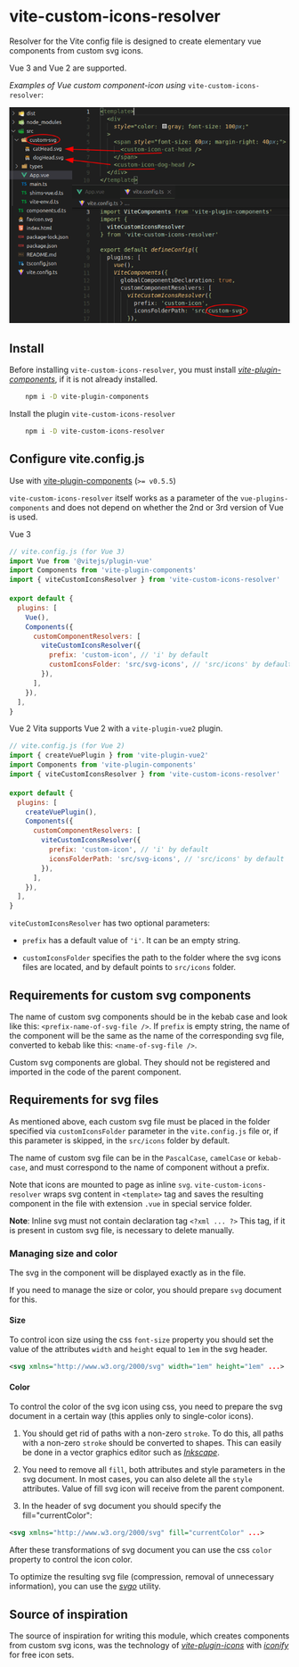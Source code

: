 # vite-custom-icons-resolver

Resolver for the Vite config file is designed to create elementary vue components from custom svg icons.

Vue 3 and Vue 2 are supported.

_Examples of Vue custom component-icon using_ `vite-custom-icons-resolver`:

![Vue custom component-icon examples](img/svg-components.png)

## Install

Before installing `vite-custom-icons-resolver`, you must install [_vite-plugin-components_](https://www.npmjs.com/package/vite-plugin-components), if it is not already installed.

```bash
    npm i -D vite-plugin-components
```

Install the plugin `vite-custom-icons-resolver`

```bash
    npm i -D vite-custom-icons-resolver
```

## Configure vite.config.js

Use with [vite-plugin-components](https://github.com/antfu/vite-plugin-components) (`>= v0.5.5`)

`vite-custom-icons-resolver` itself works as a parameter of the `vue-plugins-components` and does not depend on whether the 2nd or 3rd version of Vue is used.

Vue 3

```js
// vite.config.js (for Vue 3)
import Vue from '@vitejs/plugin-vue'
import Components from 'vite-plugin-components'
import { viteCustomIconsResolver } from 'vite-custom-icons-resolver'

export default {
  plugins: [
    Vue(),
    Components({
      customComponentResolvers: [
        viteCustomIconsResolver({
          prefix: 'custom-icon', // 'i' by default
          customIconsFolder: 'src/svg-icons', // 'src/icons' by default
        }),
      ],
    }),
  ],
}
```

Vue 2
Vita supports Vue 2 with a `vite-plugin-vue2` plugin.

```js
// vite.config.js (for Vue 2)
import { createVuePlugin } from 'vite-plugin-vue2'
import Components from 'vite-plugin-components'
import { viteCustomIconsResolver } from 'vite-custom-icons-resolver'

export default {
  plugins: [
    createVuePlugin(),
    Components({
      customComponentResolvers: [
        viteCustomIconsResolver({
          prefix: 'custom-icon', // 'i' by default
          iconsFolderPath: 'src/svg-icons', // 'src/icons' by default
        }),
      ],
    }),
  ],
}
```

`viteCustomIconsResolver` has two optional parameters:

- `prefix` has a default value of `'i'`. It can be an empty string.

- `customIconsFolder` specifies the path to the folder  where the svg icons files are located, and by default points to `src/icons` folder.

## Requirements for custom svg components

The name of custom svg components should be in the kebab case and look like this: `<prefix-name-of-svg-file />`. If `prefix` is empty string, the name of the component will be the same as the name of the corresponding svg file, converted to kebab like this: `<name-of-svg-file />`.

Custom svg components are global. They should not be registered and imported in the code of the parent component.

## Requirements for svg files

As mentioned above, each custom svg file must be placed in the folder specified via `customIconsFolder` parameter in the `vite.config.js` file or, if this parameter is skipped, in the `src/icons` folder by default.

The name of custom svg file can be in the `PascalCase`, `camelCase` or `kebab-case`, and must correspond to the name of component without a prefix.

Note that icons are mounted to page as inline `svg`. `vite-custom-icons-resolver` wraps svg content in `<template>` tag and saves the resulting component in the file with extension `.vue` in special service folder.

__Note__: Inline svg must not contain declaration tag
`<?xml ... ?>`
This tag, if it is present in custom svg file, is necessary to delete manually.

### Managing size and color

The svg in the component will be displayed exactly as in the file.

If you need to manage the size or color, you should prepare `svg` document for this.

#### Size

To control icon size using the css `font-size` property you should set the value of the attributes `width` and `height` equal to `1em` in the svg header.

```xml
<svg xmlns="http://www.w3.org/2000/svg" width="1em" height="1em" ...>
```

#### Color

To control the color of the svg icon using css, you need to prepare the svg document in a certain way (this applies only to single-color icons).

1. You should get rid of paths with a non-zero `stroke`. To do this, all paths with a non-zero `stroke` should be converted to shapes. This can easily be done in a vector graphics editor such as [_Inkscape_](https://inkscape.org/).

2. You need to remove all `fill`, both attributes and style parameters in the svg document. In most cases, you can also delete all the `style` attributes. Value of fill svg icon will receive from the parent component.

3. In the header of svg document you should specify the fill="currentColor":

```xml
<svg xmlns="http://www.w3.org/2000/svg" fill="currentColor" ...>
```

After these transformations of svg document you can use the css `color` property to control the icon color.

To optimize the resulting svg file (compression, removal of unnecessary information), you can use the [_svgo_](https://github.com/svg/svgo) utility.

## Source of inspiration

The source of inspiration for writing this module, which creates components from custom svg icons, was the technology of [_vite-plugin-icons_](https://www.npmjs.com/package/vite-plugin-icons) with [_iconify_](https://icon-sets.iconify.design/) for free icon sets.
